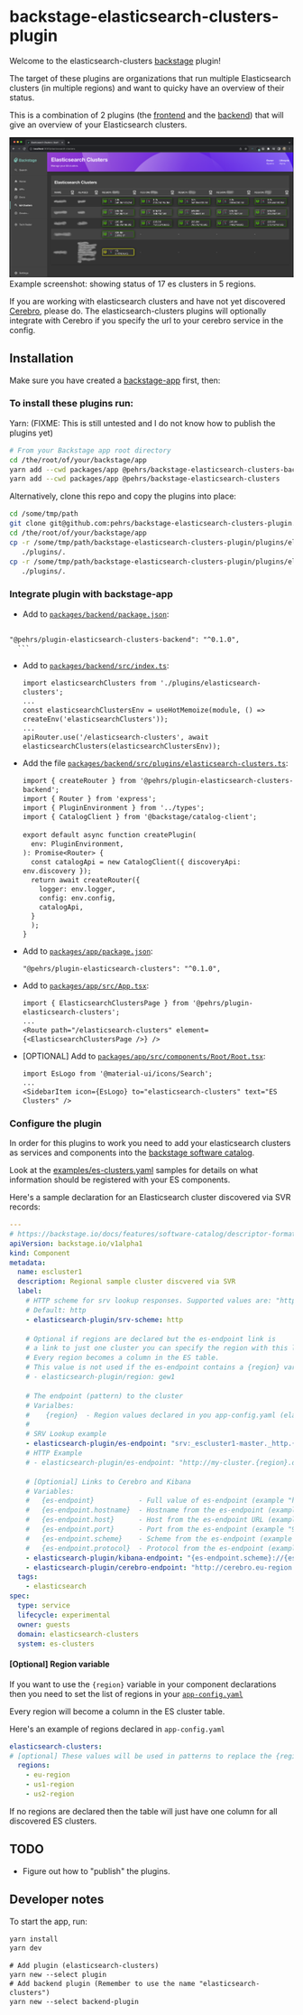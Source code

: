 # backstage-elasticsearch-clusters-plugin

Welcome to the elasticsearch-clusters [backstage](https://backstage.io/) plugin!

The target of these plugins are organizations that run multiple Elasticsearch clusters (in multiple regions) and want to quicky have an overview of their status.

This is a combination of 2 plugins (the [frontend](./plugins/elasticsearch-clusters/README.md) and the [backend](./plugins/elasticsearch-clusters-backend/README.md)) that will give an overview of your Elasticsearch clusters.

![elasticsearch-clusters plugin screenshot](screenshot.png "Screenshot")
Example screenshot: showing status of 17 es clusters in 5 regions.

If you are working with elasticsearch clusters and have not yet discovered [Cerebro](https://github.com/lmenezes/cerebro), please do. 
The elasticsearch-clusters plugins will optionally integrate with Cerebro if you specify the url to your cerebro service in the config.

## Installation

Make sure you have created a [backstage-app](https://backstage.io/docs/getting-started/#create-your-backstage-app) first, then:

### To install these plugins run:

   Yarn: (FIXME: This is still untested and I do not know how to publish the plugins yet)

   ```bash
   # From your Backstage app root directory
   cd /the/root/of/your/backstage/app
   yarn add --cwd packages/app @pehrs/backstage-elasticsearch-clusters-backend
   yarn add --cwd packages/app @pehrs/backstage-elasticsearch-clusters
   ```

   Alternatively, clone this repo and copy the plugins into place:
   ```bash
   cd /some/tmp/path
   git clone git@github.com:pehrs/backstage-elasticsearch-clusters-plugin.git
   cd /the/root/of/your/backstage/app
   cp -r /some/tmp/path/backstage-elasticsearch-clusters-plugin/plugins/elasticsearch-clusters \
      ./plugins/.
   cp -r /some/tmp/path/backstage-elasticsearch-clusters-plugin/plugins/elasticsearch-clusters-backend \
      ./plugins/.
   ```

### Integrate plugin with backstage-app

   *  Add to [`packages/backend/package.json`](packages/backend/package.json):

      ```tsx
    "@pehrs/plugin-elasticsearch-clusters-backend": "^0.1.0",
      ```

   *  Add to [`packages/backend/src/index.ts`](packages/backend/src/index.ts):

      ```tsx
      import elasticsearchClusters from './plugins/elasticsearch-clusters';
      ...
      const elasticsearchClustersEnv = useHotMemoize(module, () => createEnv('elasticsearchClusters'));
      ...
      apiRouter.use('/elasticsearch-clusters', await elasticsearchClusters(elasticsearchClustersEnv));
      ```

   *  Add the file [`packages/backend/src/plugins/elasticsearch-clusters.ts`](packages/backend/src/plugins/elasticsearch-clusters.ts):
      ```tsx
      import { createRouter } from '@pehrs/plugin-elasticsearch-clusters-backend';
      import { Router } from 'express';
      import { PluginEnvironment } from '../types';
      import { CatalogClient } from '@backstage/catalog-client';

      export default async function createPlugin(
        env: PluginEnvironment,
      ): Promise<Router> {
        const catalogApi = new CatalogClient({ discoveryApi: env.discovery });
        return await createRouter({
          logger: env.logger,
          config: env.config,
          catalogApi,
        }
        );
      }
      ```

   *  Add to [`packages/app/package.json`](packages/app/package.json):

      ```tsx
      "@pehrs/plugin-elasticsearch-clusters": "^0.1.0",
      ```

   *  Add to [`packages/app/src/App.tsx`](packages/app/src/App.tsx):

      ```tsx
      import { ElasticsearchClustersPage } from '@pehrs/plugin-elasticsearch-clusters';
      ...
      <Route path="/elasticsearch-clusters" element={<ElasticsearchClustersPage />} />
      ```

   *  [OPTIONAL] Add to [`packages/app/src/components/Root/Root.tsx`](packages/app/src/components/Root/Root.tsx):
      ```tsx
      import EsLogo from '@material-ui/icons/Search';
      ...
      <SidebarItem icon={EsLogo} to="elasticsearch-clusters" text="ES Clusters" />
      ```

### Configure the plugin

In order for this plugins to work you need to add your elasticsearch 
clusters as services and components into the [backstage software catalog](https://backstage.io/docs/features/software-catalog/).

Look at the [examples/es-clusters.yaml](examples/es-clusters.yaml) samples for details 
on what information should be registered with your ES components.

Here's a sample declaration for an Elasticsearch cluster discovered via SVR records:
```yaml
---
# https://backstage.io/docs/features/software-catalog/descriptor-format#kind-component
apiVersion: backstage.io/v1alpha1
kind: Component
metadata:
  name: escluster1
  description: Regional sample cluster discvered via SVR
  label:
    # HTTP scheme for srv lookup responses. Supported values are: "http" and "https".
    # Default: http
    - elasticsearch-plugin/srv-scheme: http

    # Optional if regions are declared but the es-endpoint link is
    # a link to just one cluster you can specify the region with this label
    # Every region becomes a column in the ES table.
    # This value is not used if the es-endpoint contains a {region} variable
    # - elasticsearch-plugin/region: gew1

    # The endpoint (pattern) to the cluster
    # Varialbes:
    #    {region}  - Region values declared in you app-config.yaml (elasticsearch-clusters.regions)
    #
    # SRV Lookup example
    - elasticsearch-plugin/es-endpoint: "srv:_escluster1-master._http.{region}.mydomain.net"
    # HTTP Example
    # - elasticsearch-plugin/es-endpoint: "http://my-cluster.{region}.domain.com:9200"

    # [Optionial] Links to Cerebro and Kibana
    # Variables:
    #   {es-endpoint}           - Full value of es-endpoint (example "https://my-cluster.region1.domain.com:9200")
    #   {es-endpoint.hostname}  - Hostname from the es-endpoint (example "my-cluster.region1.domain.com")
    #   {es-endpoint.host}      - Host from the es-endpoint URL (example "my-cluster.region1.domain.com:9200")
    #   {es-endpoint.port}      - Port from the es-endpoint (example "9200")
    #   {es-endpoint.scheme}    - Scheme from the es-endpoint (example "https")
    #   {es-endpoint.protocol}  - Protocol from the es-endpoint (example "https:")
    - elasticsearch-plugin/kibana-endpoint: "{es-endpoint.scheme}://{es-endpoint.hostname}:5601"
    - elasticsearch-plugin/cerebro-endpoint: "http://cerebro.eu-region.mydomain.net:9000/#!/overview?host={es-endpoint}"
  tags:
    - elasticsearch
spec:
  type: service
  lifecycle: experimental
  owner: guests
  domain: elasticsearch-clusters
  system: es-clusters
```

#### [Optional] Region variable

If you want to use the `{region}` variable in your component declarations then you 
need to set the list of regions in your [`app-config.yaml`](app-config.yaml)

Every region will become a column in the ES cluster table.

Here's an example of regions declared in `app-config.yaml`
```yaml
elasticsearch-clusters:
# [optional] These values will be used in patterns to replace the {region} reference
  regions:
    - eu-region
    - us1-region
    - us2-region
```

If no regions are declared then the table will just have one column for all discovered ES clusters.


## TODO

- Figure out how to "publish" the plugins.


## Developer notes

To start the app, run:

```sh
yarn install
yarn dev
```

```
# Add plugin (elasticsearch-clusters)
yarn new --select plugin
# Add backend plugin (Remember to use the name "elasticsearch-clusters")
yarn new --select backend-plugin

```

